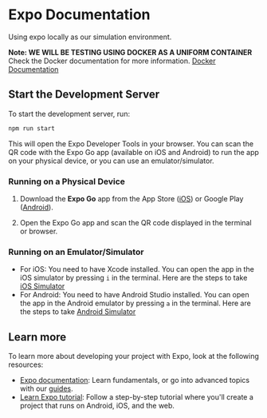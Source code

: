 # Expo Documentation

Using expo locally as our simulation environment.

**Note: WE WILL BE TESTING USING DOCKER AS A UNIFORM CONTAINER** 
Check the Docker documentation for more information. [Docker Documentation](./docker.md)

## Start the Development Server
To start the development server, run:
```bash
npm run start
```

This will open the Expo Developer Tools in your browser. You can scan the QR code with the Expo Go app (available on iOS and Android) to run the app on your physical device, or you can use an emulator/simulator.

### Running on a Physical Device
1. Download the **Expo Go** app from the App Store ([iOS](https://apps.apple.com/us/app/expo-go/id982107779)) or Google Play ([Android](https://play.google.com/store/apps/details?id=host.exp.exponent&hl=en)).

2. Open the Expo Go app and scan the QR code displayed in the terminal or browser.

### Running on an Emulator/Simulator
- For iOS: You need to have Xcode installed. You can open the app in the iOS simulator by pressing `i` in the terminal. Here are the steps to take [iOS Simulator](https://docs.expo.dev/workflow/ios-simulator/)
- For Android: You need to have Android Studio installed. You can open the app in the Android emulator by pressing `a` in the terminal. Here are the steps to take [Android Simulator](https://docs.expo.dev/workflow/android-studio-emulator/)

## Learn more

To learn more about developing your project with Expo, look at the following resources:

- [Expo documentation](https://docs.expo.dev/): Learn fundamentals, or go into advanced topics with our [guides](https://docs.expo.dev/guides).
- [Learn Expo tutorial](https://docs.expo.dev/tutorial/introduction/): Follow a step-by-step tutorial where you'll create a project that runs on Android, iOS, and the web.

